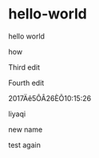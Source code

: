 ﻿# hello-world
hello  world

how 

Third edit

Fourth edit


2017Äê5ÔÂ26ÈÕ10:15:26


liyaqi

new name


test again

